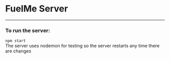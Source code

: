 # FuelMe Server

---

### To run the server: 
```npm start```  
The server uses nodemon for testing so the server restarts any time there are changes
